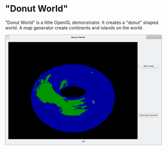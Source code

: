 # "Donut World"
"Donut World" is a little OpenGL demonstrator. It creates a "donut" shaped
world. A map generator create continents and islands on the world.

![Donut World](donut-world.png "Donat World")
